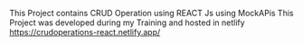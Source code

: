 This Project contains CRUD Operation using REACT Js using MockAPis This Project was developed during my Training and hosted in netlify https://crudoperations-react.netlify.app/
